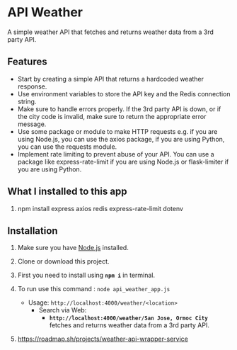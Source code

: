 # API Weather
A simple weather API that fetches and returns weather data from a 3rd party API.

## Features

- Start by creating a simple API that returns a hardcoded weather response.
- Use environment variables to store the API key and the Redis connection string.
- Make sure to handle errors properly. If the 3rd party API is down, or if the city code is invalid, make sure to return the appropriate error message.
- Use some package or module to make HTTP requests e.g. if you are using Node.js, you can use the axios package, if you are using Python, you can use the requests module.
- Implement rate limiting to prevent abuse of your API. You can use a package like express-rate-limit if you are using Node.js or flask-limiter if you are using Python.

## What I installed to this app

1. npm install express axios redis express-rate-limit dotenv

## Installation

1. Make sure you have [Node.js](https://nodejs.org) installed.

2. Clone or download this project.

3. First you need to install using **`npm i`** in terminal.

4. To run use this command : `node api_weather_app.js`
    - Usage:  `http://localhost:4000/weather/<location>`
      - Search via Web:
          - **`http://localhost:4000/weather/San Jose, Ormoc City`**  fetches and returns weather data from a 3rd party API.

5. https://roadmap.sh/projects/weather-api-wrapper-service

